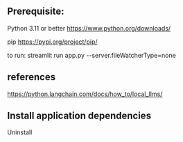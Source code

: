 
## Prerequisite: 
Python 3.11 or better
https://www.python.org/downloads/

pip 
https://pypi.org/project/pip/



to run: 
streamlit run app.py --server.fileWatcherType=none
## references
https://python.langchain.com/docs/how_to/local_llms/

## Install application dependencies
Uninstall